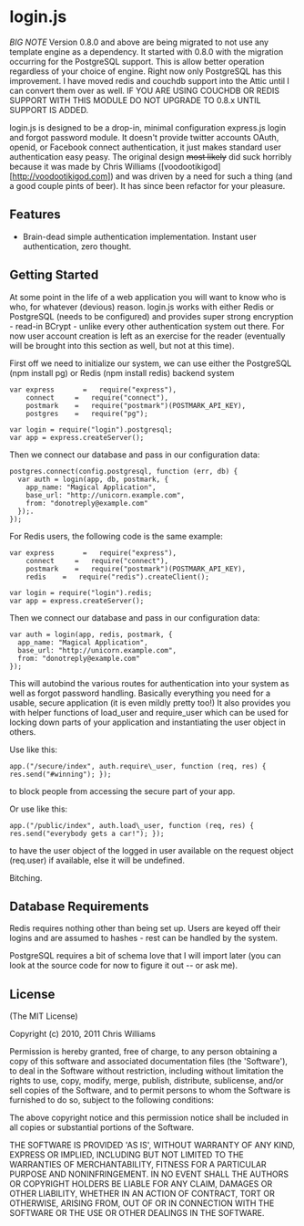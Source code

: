 # login.js


*BIG NOTE* Version 0.8.0 and above are being migrated to not use any template engine as a dependency. It started with 0.8.0 with the migration occurring for the PostgreSQL support. This is allow better operation regardless of your choice of engine. Right now only PostgreSQL has this improvement. I have moved redis and couchdb support into the Attic until I can convert them over as well. IF YOU ARE USING COUCHDB OR REDIS SUPPORT WITH THIS MODULE DO NOT UPGRADE TO 0.8.x UNTIL SUPPORT IS ADDED.

login.js is designed to be a drop-in, minimal configuration express.js login and forgot password module. It doesn't provide twitter accounts OAuth, openid, or Facebook connect authentication, it just makes standard user authentication easy peasy. The original design <strike>most likely</strike> did suck horribly because it was made by Chris Williams ([voodootikigod][http://voodootikigod.com]) and was driven by a need for such a thing (and a good couple pints of beer). It has since been refactor for your pleasure. 

## Features

  * Brain-dead simple authentication implementation. Instant user authentication, zero thought.


## Getting Started

At some point in the life of a web application you will want to know who is who, for whatever (devious) reason. login.js works with either Redis or PostgreSQL (needs to be configured) and provides super strong encryption - read-in BCrypt - unlike every other authentication system out there. For now user account creation is left as an exercise for the reader (eventually will be brought into this section as well, but not at this time).

First off we need to initialize our system, we can use either the PostgreSQL (npm install pg) or Redis (npm install redis) backend system

    var express       =   require("express"), 
        connect     =   require("connect"), 
        postmark    =   require("postmark")(POSTMARK_API_KEY), 
        postgres    =   require("pg");
    
    var login = require("login").postgresql;
    var app = express.createServer();
    
Then we connect our database and pass in our configuration data:

    postgres.connect(config.postgresql, function (err, db) {
      var auth = login(app, db, postmark, { 
        app_name: "Magical Application", 
        base_url: "http://unicorn.example.com", 
        from: "donotreply@example.com"
      });.
    });

For Redis users, the following code is the same example:

    var express       =   require("express"), 
        connect     =   require("connect"), 
        postmark    =   require("postmark")(POSTMARK_API_KEY), 
        redis    =   require("redis").createClient();

    var login = require("login").redis;
    var app = express.createServer();

Then we connect our database and pass in our configuration data:

    var auth = login(app, redis, postmark, { 
      app_name: "Magical Application", 
      base_url: "http://unicorn.example.com", 
      from: "donotreply@example.com"
    });

This will autobind the various routes for authentication into your system as well as forgot password handling. Basically everything you need for a usable, secure application (it is even mildly pretty too!) It also provides you with helper functions of load\_user and require\_user which can be used for locking down parts of your application and instantiating the user object in others. 

Use like this:

    app.("/secure/index", auth.require\_user, function (req, res) { res.send("#winning"); });

to block people from accessing the secure part of your app.

Or use like this:

    app.("/public/index", auth.load\_user, function (req, res) { res.send("everybody gets a car!"); });

to have the user object of the logged in user available on the request object (req.user) if available, else it will be undefined. 

Bitching.

## Database Requirements

Redis requires nothing other than being set up. Users are keyed off their logins and are assumed to hashes - rest can be handled by the system.

PostgreSQL requires a bit of schema love that I will import later (you can look at the source code for now to figure it out -- or ask me).


## License 

(The MIT License)

Copyright (c) 2010, 2011 Chris Williams

Permission is hereby granted, free of charge, to any person obtaining
a copy of this software and associated documentation files (the
'Software'), to deal in the Software without restriction, including
without limitation the rights to use, copy, modify, merge, publish,
distribute, sublicense, and/or sell copies of the Software, and to
permit persons to whom the Software is furnished to do so, subject to
the following conditions:

The above copyright notice and this permission notice shall be
included in all copies or substantial portions of the Software.

THE SOFTWARE IS PROVIDED 'AS IS', WITHOUT WARRANTY OF ANY KIND,
EXPRESS OR IMPLIED, INCLUDING BUT NOT LIMITED TO THE WARRANTIES OF
MERCHANTABILITY, FITNESS FOR A PARTICULAR PURPOSE AND NONINFRINGEMENT.
IN NO EVENT SHALL THE AUTHORS OR COPYRIGHT HOLDERS BE LIABLE FOR ANY
CLAIM, DAMAGES OR OTHER LIABILITY, WHETHER IN AN ACTION OF CONTRACT,
TORT OR OTHERWISE, ARISING FROM, OUT OF OR IN CONNECTION WITH THE
SOFTWARE OR THE USE OR OTHER DEALINGS IN THE SOFTWARE.